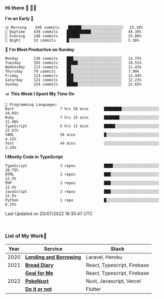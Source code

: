 ### Hi there 👋 🧑‍💻



<!--START_SECTION:waka-->
**I'm an Early 🐤** 

```text
🌞 Morning    249 commits    ██████░░░░░░░░░░░░░░░░░░░   25.18% 
🌆 Daytime    439 commits    ███████████░░░░░░░░░░░░░░   44.39% 
🌃 Evening    248 commits    ██████░░░░░░░░░░░░░░░░░░░   25.08% 
🌙 Night      53 commits     █░░░░░░░░░░░░░░░░░░░░░░░░   5.36%

```
📅 **I'm Most Productive on Sunday** 

```text
Monday       136 commits    ███░░░░░░░░░░░░░░░░░░░░░░   13.75% 
Tuesday      193 commits    █████░░░░░░░░░░░░░░░░░░░░   19.51% 
Wednesday    113 commits    ██░░░░░░░░░░░░░░░░░░░░░░░   11.43% 
Thursday     79 commits     ██░░░░░░░░░░░░░░░░░░░░░░░   7.99% 
Friday       123 commits    ███░░░░░░░░░░░░░░░░░░░░░░   12.44% 
Saturday     121 commits    ███░░░░░░░░░░░░░░░░░░░░░░   12.23% 
Sunday       224 commits    █████░░░░░░░░░░░░░░░░░░░░   22.65%

```


📊 **This Week I Spent My Time On** 

```text
💬 Programming Languages: 
Dart                     7 hrs 50 mins       ████████░░░░░░░░░░░░░░░░░   34.05% 
Ruby                     7 hrs 15 mins       ███████░░░░░░░░░░░░░░░░░░   31.46% 
TypeScript               5 hrs 12 mins       █████░░░░░░░░░░░░░░░░░░░░   22.57% 
YAML                     56 mins             █░░░░░░░░░░░░░░░░░░░░░░░░   4.12% 
Text                     44 mins             ░░░░░░░░░░░░░░░░░░░░░░░░░   3.24%

```

**I Mostly Code in TypeScript** 

```text
TypeScript               3 repos             ████░░░░░░░░░░░░░░░░░░░░░   18.75% 
HTML                     2 repos             ███░░░░░░░░░░░░░░░░░░░░░░   12.5% 
PHP                      2 repos             ███░░░░░░░░░░░░░░░░░░░░░░   12.5% 
JavaScript               2 repos             ███░░░░░░░░░░░░░░░░░░░░░░   12.5% 
Python                   1 repo              █░░░░░░░░░░░░░░░░░░░░░░░░   6.25%

```



 Last Updated on 20/07/2022 19:35:47 UTC
<!--END_SECTION:waka-->


<br />

### List of My Work🚀

| Year | Service | Stack |
|--|--|--|
| 2020 | [**Lending and Borrowing**](https://lending-and-borrowing.herokuapp.com/) | Laravel, Heroku |
| 2021 | [**Bread Diary**](https://bread-diary-web.web.app/) | React, Typescript, Firebase |
|  | [**Goal for Me**](https://goal-for-me.web.app/) | React, Typescript, Firebase |
| 2022 | [**PokeNuxt**](https://pokenuxt.vercel.app/) | Nuxt, Javascript, Vercel |
|  | [**Do it or not**](https://apps.apple.com/jp/app/do-it-or-not/id1613818865) | Flutter |